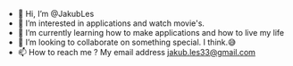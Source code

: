 - 👋 Hi, I’m @JakubLes
- 👀 I’m interested in applications and watch movie's. 
- 🌱 I’m currently learning how to make applications and how to live my life 
- 💞️ I’m looking to collaborate on something special. I think.😅
- 📫 How to reach me ? My email address jakub.les33@gmail.com


<!---
JakubLes/JakubLes is a ✨ special ✨ repository because its `README.md` (this file) appears on your GitHub profile.
You can click the Preview link to take a look at your changes.
--->
